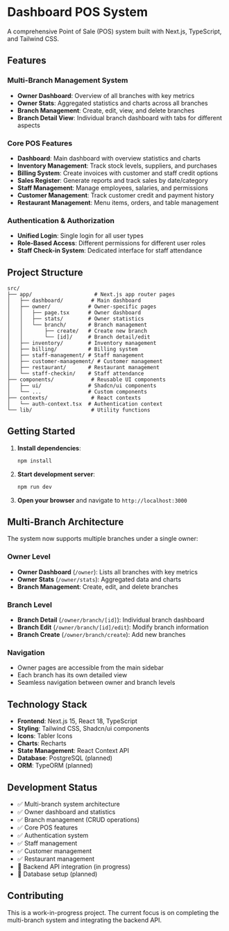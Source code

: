 # Dashboard POS System

A comprehensive Point of Sale (POS) system built with Next.js, TypeScript, and Tailwind CSS.

## Features

### Multi-Branch Management System
- **Owner Dashboard**: Overview of all branches with key metrics
- **Owner Stats**: Aggregated statistics and charts across all branches
- **Branch Management**: Create, edit, view, and delete branches
- **Branch Detail View**: Individual branch dashboard with tabs for different aspects

### Core POS Features
- **Dashboard**: Main dashboard with overview statistics and charts
- **Inventory Management**: Track stock levels, suppliers, and purchases
- **Billing System**: Create invoices with customer and staff credit options
- **Sales Register**: Generate reports and track sales by date/category
- **Staff Management**: Manage employees, salaries, and permissions
- **Customer Management**: Track customer credit and payment history
- **Restaurant Management**: Menu items, orders, and table management

### Authentication & Authorization
- **Unified Login**: Single login for all user types
- **Role-Based Access**: Different permissions for different user roles
- **Staff Check-in System**: Dedicated interface for staff attendance

## Project Structure

```
src/
├── app/                    # Next.js app router pages
│   ├── dashboard/         # Main dashboard
│   ├── owner/            # Owner-specific pages
│   │   ├── page.tsx      # Owner dashboard
│   │   ├── stats/        # Owner statistics
│   │   └── branch/       # Branch management
│   │       ├── create/   # Create new branch
│   │       └── [id]/     # Branch detail/edit
│   ├── inventory/        # Inventory management
│   ├── billing/          # Billing system
│   ├── staff-management/ # Staff management
│   ├── customer-management/ # Customer management
│   ├── restaurant/       # Restaurant management
│   └── staff-checkin/    # Staff attendance
├── components/            # Reusable UI components
│   ├── ui/               # Shadcn/ui components
│   └── ...               # Custom components
├── contexts/              # React contexts
│   └── auth-context.tsx  # Authentication context
└── lib/                   # Utility functions
```

## Getting Started

1. **Install dependencies**:
   ```bash
   npm install
   ```

2. **Start development server**:
   ```bash
   npm run dev
   ```

3. **Open your browser** and navigate to `http://localhost:3000`

## Multi-Branch Architecture

The system now supports multiple branches under a single owner:

### Owner Level
- **Owner Dashboard** (`/owner`): Lists all branches with key metrics
- **Owner Stats** (`/owner/stats`): Aggregated data and charts
- **Branch Management**: Create, edit, and delete branches

### Branch Level
- **Branch Detail** (`/owner/branch/[id]`): Individual branch dashboard
- **Branch Edit** (`/owner/branch/[id]/edit`): Modify branch information
- **Branch Create** (`/owner/branch/create`): Add new branches

### Navigation
- Owner pages are accessible from the main sidebar
- Each branch has its own detailed view
- Seamless navigation between owner and branch levels

## Technology Stack

- **Frontend**: Next.js 15, React 18, TypeScript
- **Styling**: Tailwind CSS, Shadcn/ui components
- **Icons**: Tabler Icons
- **Charts**: Recharts
- **State Management**: React Context API
- **Database**: PostgreSQL (planned)
- **ORM**: TypeORM (planned)

## Development Status

- ✅ Multi-branch system architecture
- ✅ Owner dashboard and statistics
- ✅ Branch management (CRUD operations)
- ✅ Core POS features
- ✅ Authentication system
- ✅ Staff management
- ✅ Customer management
- ✅ Restaurant management
- 🔄 Backend API integration (in progress)
- 🔄 Database setup (planned)

## Contributing

This is a work-in-progress project. The current focus is on completing the multi-branch system and integrating the backend API.
